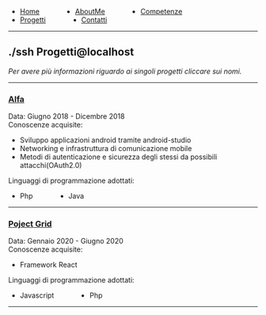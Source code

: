 <!-- css -->

<style>
li {
    float: left;
    margin-right: 15%;
}
ul{
overflow: hidden;
}
img{
    width: 200;
    height: 200;
}
</style>

<ul>
  <li>
    <a  href="/">Home</a>
  </li>
  <li>
    <a  href="/aboutme">AboutMe</a>
  </li>
  <li>
    <a href="/contatti">Competenze</a>
  </li>
  <li>
    <a  href="/progetti">Progetti</a>
  </li>
  <li>
    <a href="/contatti">Contatti</a>
  </li>
</ul>

---

## ./ssh Progetti@localhost

_Per avere più informazioni riguardo ai singoli progetti cliccare sui nomi._

---
### [Alfa](/alfa)
Data: Giugno 2018 - Dicembre 2018 <br>
Conoscenze acquisite:
  - Sviluppo applicazioni android tramite android-studio
  - Networking e infrastruttura di comunicazione mobile
  - Metodi di autenticazione e sicurezza degli stessi da possibili attacchi(OAuth2.0)

Linguaggi di programmazione adottati:
  - Php
  - Java

---

### [Poject Grid](/projectgrid)
Data: Gennaio 2020 - Giugno 2020 <br>
Conoscenze acquisite:
  - Framework React

Linguaggi di programmazione adottati:
  - Javascript
  - Php

---
<!--
### [Steve](/steve)
Data: Settembre 2021 - Oggi <br>
Conoscenze acquisite:
  - Framework Laravel
  - Blockchain
  - Fondamenti di trading
  - Ambienti di sviluppo tramite container

Linguaggi di programmazione adottati:
  - Javascript
  - Php
-->
